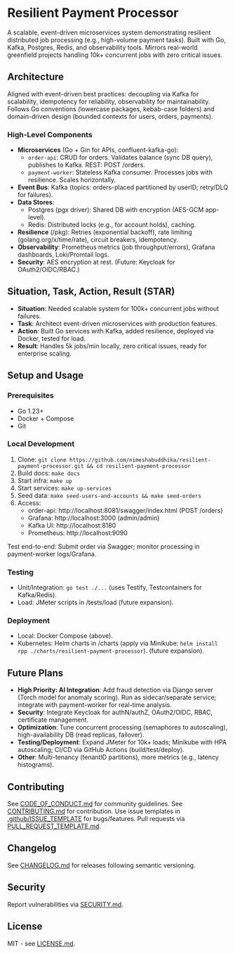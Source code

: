 # Resilient Payment Processor

A scalable, event-driven microservices system demonstrating resilient distributed job processing (e.g., high-volume payment tasks). Built with Go, Kafka, Postgres, Redis, and observability tools. Mirrors real-world greenfield projects handling 10k+ concurrent jobs with zero critical issues.

## Architecture
Aligned with event-driven best practices: decoupling via Kafka for scalability, idempotency for reliability, observability for maintainability. Follows Go conventions (lowercase packages, kebab-case folders) and domain-driven design (bounded contexts for users, orders, payments).

### High-Level Components
- **Microservices** (Go + Gin for APIs, confluent-kafka-go):
    - `order-api`: CRUD for orders. Validates balance (sync DB query), publishes to Kafka. REST: POST /orders.
    - `payment-worker`: Stateless Kafka consumer. Processes jobs with resilience. Scales horizontally.
- **Event Bus**: Kafka (topics: orders-placed partitioned by userID; retry/DLQ for failures).
- **Data Stores**:
    - Postgres (pgx driver): Shared DB with encryption (AES-GCM app-level).
    - Redis: Distributed locks (e.g., for account holds), caching.
- **Resilience** (/pkg): Retries (exponential backoff), rate limiting (golang.org/x/time/rate), circuit breakers, idempotency.
- **Observability**: Prometheus metrics (job throughput/errors), Grafana dashboards, Loki/Promtail logs.
- **Security**: AES encryption at rest. (Future: Keycloak for OAuth2/OIDC/RBAC.)

## Situation, Task, Action, Result (STAR)
- **Situation**: Needed scalable system for 100k+ concurrent jobs without failures.
- **Task**: Architect event-driven microservices with production features.
- **Action**: Built Go services with Kafka, added resilience, deployed via Docker, tested for load.
- **Result**: Handles 5k jobs/min locally, zero critical issues, ready for enterprise scaling.

## Setup and Usage
### Prerequisites
- Go 1.23+
- Docker + Compose
- Git

### Local Development
1. Clone: `git clone https://github.com/nimeshabuddhika/resilient-payment-processor.git && cd resilient-payment-processor`
2. Build docs: `make docs`
3. Start infra: `make up`
4. Start services: `make up-services`
5. Seed data: `make seed-users-and-accounts && make seed-orders`
6. Access:
    - order-api: http://localhost:8081/swagger/index.html (POST /orders)
    - Grafana: http://localhost:3000 (admin/admin)
    - Kafka UI: http://localhost:8180
    - Prometheus: http://localhost:9090

Test end-to-end: Submit order via Swagger; monitor processing in payment-worker logs/Grafana.

### Testing
- Unit/Integration: `go test ./...` (uses Testify, Testcontainers for Kafka/Redis).
- Load: JMeter scripts in /tests/load (future expansion).

### Deployment
- Local: Docker Compose (above).
- Kubernetes: Helm charts in /charts (apply via Minikube: `helm install rpp ./charts/resilient-payment-processor`). (future expansion).

## Future Plans
- **High Priority: AI Integration**: Add fraud detection via Django server (Torch model for anomaly scoring). Run as sidecar/separate service; integrate with payment-worker for real-time analysis.
- **Security**: Integrate Keycloak for authN/authZ, OAuth2/OIDC, RBAC, certificate management.
- **Optimization**: Tune concurrent processing (semaphores to autoscaling), high-availability DB (read replicas, failover).
- **Testing/Deployment**: Expand JMeter for 10k+ loads; Minikube with HPA autoscaling; CI/CD via GitHub Actions (build/test/deploy).
- **Other**: Multi-tenancy (tenantID partitions), more metrics (e.g., latency histograms).

## Contributing

See [CODE_OF_CONDUCT.md](CODE_OF_CONDUCT.md) for community guidelines. See [CONTRIBUTING.md](CONTRIBUTING.md) for
contribution. Use issue templates in [.github/ISSUE_TEMPLATE](.github/ISSUE_TEMPLATE)
for bugs/features. Pull requests via [PULL_REQUEST_TEMPLATE.md](.github/PULL_REQUEST_TEMPLATE.md).

## Changelog

See [CHANGELOG.md](CHANGELOG.md) for releases following semantic versioning.

## Security

Report vulnerabilities via [SECURITY.md](SECURITY.md).
## License
MIT - see [LICENSE.md](LICENSE.md).
